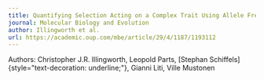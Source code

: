 ```yaml
---
title: Quantifying Selection Acting on a Complex Trait Using Allele Frequency Time Series Data
journal: Molecular Biology and Evolution
author: Illingworth et al.
url: https://academic.oup.com/mbe/article/29/4/1187/1193112
---
```


Authors: Christopher J.R. Illingworth,  Leopold Parts,  [Stephan Schiffels]{style="text-decoration: underline;"},  Gianni Liti,  Ville Mustonen